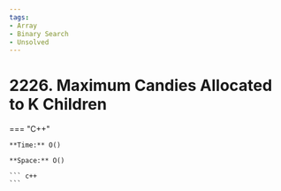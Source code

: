 ```yaml
---
tags:
- Array
- Binary Search
- Unsolved
---
```



# 2226. Maximum Candies Allocated to K Children

=== "C++"

    **Time:** O()

    **Space:** O()

    ``` c++
    ```